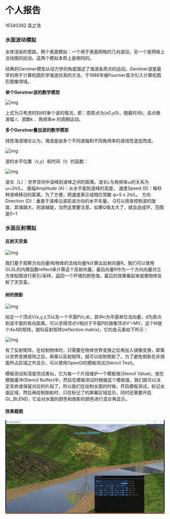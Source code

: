 # 个人报告

16340282 袁之浩

### 水面波动模拟

水体渲染的思路，两个表面模拟：一个用于表面网格的几何波动，另一个是网格上法线图的扰动。这两个模拟本质上是相同的。

经典的Gerstner模型从动力学的角度描述了海浪各质点的运动。Gerstner波是最早的用于计算机图形学海浪仿真的方法，于1986年被Fournier首次引入计算机图形图像领域。

**单个Gerstner波的数学模型**

![img](https://img-blog.csdn.net/20170319100936231?watermark/2/text/aHR0cDovL2Jsb2cuY3Nkbi5uZXQvTWFoYWJoYXJhdGFf/font/5a6L5L2T/fontsize/400/fill/I0JBQkFCMA==/dissolve/70/gravity/SouthEast)

上式为只考虑时刻t时单个波的情况。即：原质点为(x0,y0)，随着时间t，该点做波幅 r、波数k 、角频率w 的周期运动。

**多个Gerstner叠加波的数学模型**

线性海浪理论认为，海浪是由多个不同波幅和不同角频率的波线性迭加而成。

![img](https://upload-images.jianshu.io/upload_images/6718063-eb8711c92edd88c1.png?imageMogr2/auto-orient/strip%7CimageView2/2/w/400/format/webp)

波的水平位置（x,y）和时间（t）的函数：

![img](https://80lv-cdn.akamaized.net/80.lv/uploads/2017/05/1-1024x259.png)

波长（L）：世界空间中波峰到波峰之间的距离。波长L与角频率ω的关系为ω=2π/L。
振幅Amplitude (A)：从水平面到波峰的高度。
速度Speed (S)：每秒种波峰移动的距离。为了方便，把速度表示成相位常数 φ=S x 2π/L。
方向Direction (D)：垂直于波峰沿波前进方向的水平矢量。
Q可以用来控制波的陡度，其值越大，则波越陡，当然这里要注意，如果Q值太大了，就会造成环，范围是0~1

### 水面反射模拟

#### 反射天空盒

![img](http://learnopengl.com/img/advanced/cubemaps_reflection_theory.png)

我们基于观察方向向量I和物体的法线向量N计算出反射向量R。我们可以使用GLSL的内建函数reflect来计算这个反射向量。最后向量R作为一个方向向量对立方体贴图进行索引/采样，返回一个环境的颜色值。最后的效果看起来就像物体反射了天空盒。

#### 树的倒影

![img](https://img-blog.csdn.net/20130912203113031?watermark/2/text/aHR0cDovL2Jsb2cuY3Nkbi5uZXQvemp1bGw=/font/5a6L5L2T/fontsize/400/fill/I0JBQkFCMA==/dissolve/70/gravity/SouthEast)

给定一个顶点V(x,y,z,1)以及一个平面P(n,d)，其中n为平面单位法向量，d为原点到该平面的有向距离，可以求得顶点V相对于平面P的镜像顶点V‘=MV，这个M是个4x4的矩阵，就叫反射矩阵(reflection matrix)，它的各元素如下所示：

![img](https://img-blog.csdn.net/20130912204647000?watermark/2/text/aHR0cDovL2Jsb2cuY3Nkbi5uZXQvemp1bGw=/font/5a6L5L2T/fontsize/400/fill/I0JBQkFCMA==/dissolve/70/gravity/SouthEast)

有了反射矩阵，在绘制物体时，只需要在物体世界变换之后再加入镜像变换，即乘以世界变换矩阵之后，再乘以反射矩阵，就可以绘制倒影了。为了避免倒影在非镜面所占区域之外显示，可以使用OpenGl的模板测试(Stencil Test)。

模板测试和深度测试类似，它为每一个片段维护一个模板值(Stencil Value)，放在模板缓冲(Stencil Buffer)中，然后在模板测试时根据这个模板值，我们就可以决定丢弃或保留对应的片段了。所以我们在绘制水面的时候，开启模板测试，标记水面区域，然后再绘制倒影时，只在标记了的屏幕区域显示。同时还需要开启GL_BLEND，它会对水面的颜色和倒影的颜色进行混合再显示。

#### 效果截图

![](./assets/text2.png)